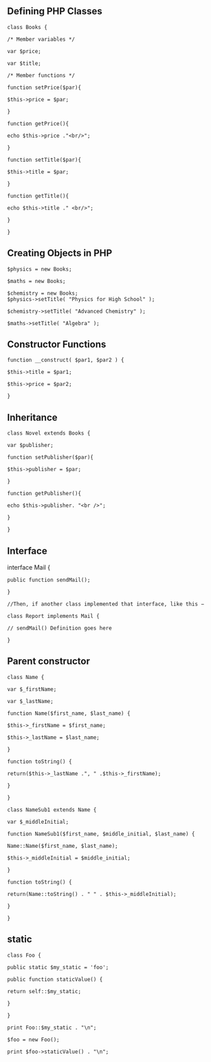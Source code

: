 

## Defining PHP Classes

    class Books {
    
    /* Member variables */
    
    var $price;
    
    var $title;
    
    /* Member functions */
    
    function setPrice($par){
    
    $this->price = $par;
    
    }
    
    function getPrice(){
    
    echo $this->price ."<br/>";
    
    }
    
    function setTitle($par){
    
    $this->title = $par;
    
    }
    
    function getTitle(){
    
    echo $this->title ." <br/>";
    
    }
    
    }

## Creating Objects in PHP

    $physics = new Books;
    
    $maths = new Books;
    
    $chemistry = new Books;
    $physics->setTitle( "Physics for High School" );
    
    $chemistry->setTitle( "Advanced Chemistry" );
    
    $maths->setTitle( "Algebra" );

## Constructor Functions

    function __construct( $par1, $par2 ) {
    
    $this->title = $par1;
    
    $this->price = $par2;
    
    }

## Inheritance

    class Novel extends Books {
    
    var $publisher;
    
    function setPublisher($par){
    
    $this->publisher = $par;
    
    }
    
    function getPublisher(){
    
    echo $this->publisher. "<br />";
    
    }
    
    }

## Interface
interface Mail {

    public function sendMail();
    
    }
    
    //Then, if another class implemented that interface, like this −
    
    class Report implements Mail {
    
    // sendMail() Definition goes here
    
    }

## Parent constructor

    class Name {
    
    var $_firstName;
    
    var $_lastName;
    
    function Name($first_name, $last_name) {
    
    $this->_firstName = $first_name;
    
    $this->_lastName = $last_name;
    
    }
    
    function toString() {
    
    return($this->_lastName .", " .$this->_firstName);
    
    }
    
    }
    
    class NameSub1 extends Name {
    
    var $_middleInitial;
    
    function NameSub1($first_name, $middle_initial, $last_name) {
    
    Name::Name($first_name, $last_name);
    
    $this->_middleInitial = $middle_initial;
    
    }
    
    function toString() {
    
    return(Name::toString() . " " . $this->_middleInitial);
    
    }
    
    }

## static

    class Foo {
    
    public static $my_static = 'foo';
    
    public function staticValue() {
    
    return self::$my_static;
    
    }
    
    }
    
    print Foo::$my_static . "\n";
    
    $foo = new Foo();
    
    print $foo->staticValue() . "\n";
